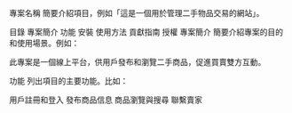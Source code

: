 專案名稱
簡要介紹項目，例如「這是一個用於管理二手物品交易的網站」。

目錄
專案簡介
功能
安裝
使用方法
貢獻指南
授權
專案簡介
簡要介紹專案的目的和使用場景。例如：

此專案是一個線上平台，供用戶發布和瀏覽二手商品，促進買賣雙方互動。

功能
列出項目的主要功能。比如：

用戶註冊和登入
發布商品信息
商品瀏覽與搜尋
聯繫賣家

